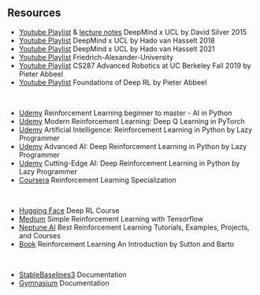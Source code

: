 ## Resources

- [Youtube Playlist](https://www.youtube.com/watch?v=2pWv7GOvuf0&list=PLqYmG7hTraZDM-OYHWgPebj2MfCFzFObQ) & [lecture notes](https://www.davidsilver.uk/teaching/) DeepMind x UCL by David Silver 2015
- [Youtube Playlist](https://www.youtube.com/watch?v=ISk80iLhdfU&list=PLqYmG7hTraZBKeNJ-JE_eyJHZ7XgBoAyb) DeepMind x UCL by Hado van Hasselt 2018
- [Youtube Playlist](https://www.youtube.com/watch?v=TCCjZe0y4Qc&list=PLqYmG7hTraZDVH599EItlEWsUOsJbAodm) DeepMind x UCL by Hado van Hasselt 2021
- [Youtube Playlist](https://www.youtube.com/watch?v=JeDY8uECPgk&list=PLmmS6L8GBdcfwKPlNPWDkxyDicLKhUoQe&index=1&t=1270s) Friedrich-Alexander-University
- [Youtube Playlist](https://www.youtube.com/playlist?list=PLwRJQ4m4UJjNBPJdt8WamRAt4XKc639wF) CS287 Advanced Robotics at UC Berkeley Fall 2019 by Pieter Abbeel
- [Youtube Playlist](https://www.youtube.com/playlist?list=PLwRJQ4m4UJjNymuBM9RdmB3Z9N5-0IlY0) Foundations of Deep RL by Pieter Abbeel

<br>

- [Udemy](https://kaizen.udemy.com/course/beginner-master-rl-1/learn/lecture/27720158?start=1#overview) Reinforcement Learning beginner to master - AI in Python
- [Udemy](https://kaizen.udemy.com/course/deep-q-learning-from-paper-to-code/learn/lecture/17009374#overview) Modern Reinforcement Learning: Deep Q Learning in PyTorch
- [Udemy](https://www.udemy.com/course/artificial-intelligence-reinforcement-learning-in-python/) Artificial Intelligence: Reinforcement Learning in Python by Lazy Programmer
- [Udemy](https://www.udemy.com/course/deep-reinforcement-learning-in-python/) Advanced AI: Deep Reinforcement Learning in Python by Lazy Programmer
- [Udemy](https://kaizen.udemy.com/course/cutting-edge-artificial-intelligence/) Cutting-Edge AI: Deep Reinforcement Learning in Python by Lazy Programmer
- [Coursera](https://www.coursera.org/specializations/reinforcement-learning#courses) Reinforcement Learning Specialization

<br>

- [Hugging Face](https://huggingface.co/learn/deep-rl-course/unit0/introduction?fw=pt) Deep RL Course
- [Medium](https://medium.com/emergent-future/simple-reinforcement-learning-with-tensorflow-part-0-q-learning-with-tables-and-neural-networks-d195264329d0) Simple Reinforcement Learning with Tensorflow
- [Neptune AI](https://neptune.ai/blog/best-reinforcement-learning-tutorials-examples-projects-and-courses) Best Reinforcement Learning Tutorials, Examples, Projects, and Courses
- [Book](https://www.andrew.cmu.edu/course/10-703/textbook/BartoSutton.pdf) Reinforcement Learning An Introduction by Sutton and Barto

<br>

- [StableBaselines3](https://stable-baselines3.readthedocs.io/en/master/index.html) Documentation
- [Gymnasium](https://gymnasium.farama.org/) Documentation
